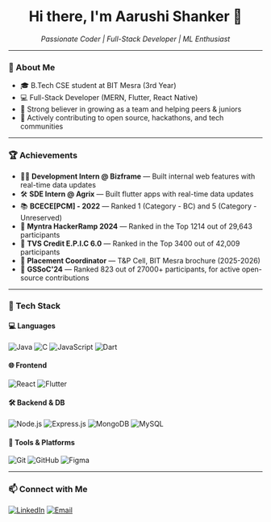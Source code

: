 <!---
aarushi-shanker/aarushi-shanker is a ✨ special ✨ repository because its `README.md` (this file) appears on your GitHub profile.
You can click the Preview link to take a look at your changes.
--->

<h1 align="center">Hi there, I'm Aarushi Shanker 👋</h1>
<p align="center">
  <i>Passionate Coder | Full-Stack Developer | ML Enthusiast</i>
</p>

---

### 🚀 About Me

- 🎓 B.Tech CSE student at BIT Mesra (3rd Year)
- 💻 Full-Stack Developer (MERN, Flutter, React Native)
- 🤝 Strong believer in growing as a team and helping peers & juniors
- 🎯 Actively contributing to open source, hackathons, and tech communities

---

### 🏆 Achievements

- 🧑‍💻 **Development Intern @ Bizframe** — Built internal web features with real-time data updates
- 🛠️ **SDE Intern @ Agrix** — Built flutter apps with real-time data updates
- 📚 **BCECE[PCM] - 2022** — Ranked 1 (Category - BC) and 5 (Category - Unreserved)
- 📢 **Myntra HackerRamp 2024** — Ranked in the Top 1214 out of 29,643 participants
- 📖 **TVS Credit E.P.I.C 6.0** — Ranked in the Top 3400 out of 42,009 participants
- 📄 **Placement Coordinator** — T&P Cell, BIT Mesra brochure (2025-2026)
- 🥇 **GSSoC'24** — Ranked 823 out of 27000+ participants, for active open-source contributions
  
---

### 🔧 Tech Stack

#### 💻 Languages
![Java](https://img.shields.io/badge/-Java-007396?style=flat-square&logo=java)
![C](https://img.shields.io/badge/-C-00599C?style=flat-square&logo=c)
![JavaScript](https://img.shields.io/badge/-JavaScript-F7DF1E?style=flat-square&logo=javascript)
![Dart](https://img.shields.io/badge/-Dart-0175C2?style=flat-square&logo=dart)

#### 🌐 Frontend
![React](https://img.shields.io/badge/-React-61DAFB?style=flat-square&logo=react)
![Flutter](https://img.shields.io/badge/-Flutter-02569B?style=flat-square&logo=flutter)

#### 🛠️ Backend & DB
![Node.js](https://img.shields.io/badge/-Node.js-339933?style=flat-square&logo=node.js)
![Express.js](https://img.shields.io/badge/-Express.js-000000?style=flat-square&logo=express)
![MongoDB](https://img.shields.io/badge/-MongoDB-4EA94B?style=flat-square&logo=mongodb)
![MySQL](https://img.shields.io/badge/-MySQL-4479A1?style=flat-square&logo=mysql)

#### 🧰 Tools & Platforms
![Git](https://img.shields.io/badge/-Git-F05032?style=flat-square&logo=git)
![GitHub](https://img.shields.io/badge/-GitHub-181717?style=flat-square&logo=github)
![Figma](https://img.shields.io/badge/-Figma-F24E1E?style=flat-square&logo=figma)

---

### 📫 Connect with Me

[![LinkedIn](https://img.shields.io/badge/-LinkedIn-0077B5?style=flat-square&logo=linkedin)](https://www.linkedin.com/in/aarushi-shanker-9aa723261/)
[![Email](https://img.shields.io/badge/-Email-D14836?style=flat-square&logo=gmail)](mailto:aarushishanker810@gmail.com)

